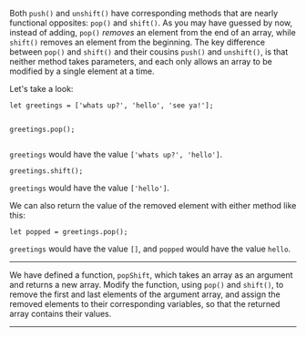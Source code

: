 <div class="challenge-instructions basic-data-structures"><div><section id="description">
<p>Both <code>push()</code> and <code>unshift()</code> have corresponding methods that are nearly functional opposites: <code>pop()</code> and <code>shift()</code>. As you may have guessed by now, instead of adding, <code>pop()</code> <em>removes</em> an element from the end of an array, while <code>shift()</code> removes an element from the beginning. The key difference between <code>pop()</code> and <code>shift()</code> and their cousins <code>push()</code> and <code>unshift()</code>, is that neither method takes parameters, and each only allows an array to be modified by a single element at a time.</p>
<p>Let's take a look:</p>
<pre class="language-js"><code class="language-js"><span class="token keyword">let</span> greetings <span class="token operator">=</span> <span class="token punctuation">[</span><span class="token string">'whats up?'</span><span class="token punctuation">,</span> <span class="token string">'hello'</span><span class="token punctuation">,</span> <span class="token string">'see ya!'</span><span class="token punctuation">]</span><span class="token punctuation">;</span>

greetings<span class="token punctuation">.</span><span class="token function">pop</span><span class="token punctuation">(</span><span class="token punctuation">)</span><span class="token punctuation">;</span>
</code></pre>
<p><code>greetings</code> would have the value <code>['whats up?', 'hello']</code>.</p>
<pre class="language-js"><code class="language-js">greetings<span class="token punctuation">.</span><span class="token function">shift</span><span class="token punctuation">(</span><span class="token punctuation">)</span><span class="token punctuation">;</span>
</code></pre>
<p><code>greetings</code> would have the value <code>['hello']</code>.</p>
<p>We can also return the value of the removed element with either method like this:</p>
<pre class="language-js"><code class="language-js"><span class="token keyword">let</span> popped <span class="token operator">=</span> greetings<span class="token punctuation">.</span><span class="token function">pop</span><span class="token punctuation">(</span><span class="token punctuation">)</span><span class="token punctuation">;</span>
</code></pre>
<p><code>greetings</code> would have the value <code>[]</code>, and <code>popped</code> would have the value <code>hello</code>.</p>
</section></div><hr/><div><section id="instructions">
<p>We have defined a function, <code>popShift</code>, which takes an array as an argument and returns a new array. Modify the function, using <code>pop()</code> and <code>shift()</code>, to remove the first and last elements of the argument array, and assign the removed elements to their corresponding variables, so that the returned array contains their values.</p>
</section></div><hr/></div>